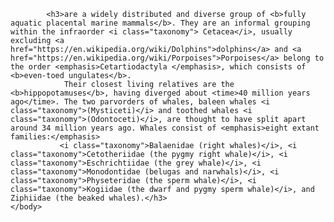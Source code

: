 <!DOCTYPE html> 
<html> 
<head> 
    <meta charset="utf-8">
    <meta name= "viewport" content="width=device-width, initial-scale=1">
    <meta name= "keywords" content="HTML,CSS,CSS3,HTML5">
    <title>The Fascinating World of Whales</title>
    <link rel="stylesheet"href=style.css>
    </head>
    <body>
    
            <h3>are a widely distributed and diverse group of <b>fully aquatic placental marine mammals</b>. They are an informal grouping within the infraorder <i class="taxonomy"> Cetacea</i>, usually excluding <a href="https://en.wikipedia.org/wiki/Dolphins">dolphins</a> and <a href="https://en.wikipedia.org/wiki/Porpoises">Porpoises</a> belong to the order <emphasis>Cetartiodactyla </emphasis>, which consists of <b>even-toed ungulates</b>. 
                Their closest living relatives are the <b>hippopotamuses</b>, having diverged about <time>40 million years ago</time>. The two parvorders of whales, baleen whales <i class="taxonomy">(Mysticeti)</i> and toothed whales <i class="taxonomy">(Odontoceti)</i>, are thought to have split apart around 34 million years ago. Whales consist of <emphasis>eight extant families:</emphasis>
               <i class="taxonomy">Balaenidae (right whales)</i>, <i class="taxonomy">Cetotheriidae (the pygmy right whale)</i>, <i class="taxonomy">Eschrichtiidae (the grey whale)</i>, <i class="taxonomy">Monodontidae (belugas and narwhals)</i>, <i class="taxonomy">Physeteridae (the sperm whale)</i>, <i class="taxonomy">Kogiidae (the dwarf and pygmy sperm whale)</i>, and Ziphiidae (the beaked whales).</h3>
    </body>

</head>

</html>
